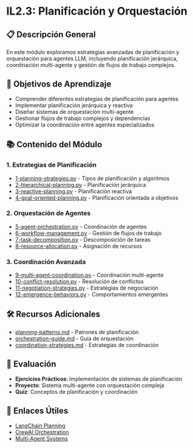# IL2.3: Planificación y Orquestación

## 📋 Descripción General

En este módulo exploramos estrategias avanzadas de planificación y orquestación para agentes LLM, incluyendo planificación jerárquica, coordinación multi-agente y gestión de flujos de trabajo complejos.

## 🎯 Objetivos de Aprendizaje

- Comprender diferentes estrategias de planificación para agentes
- Implementar planificación jerárquica y reactiva
- Diseñar sistemas de orquestación multi-agente
- Gestionar flujos de trabajo complejos y dependencias
- Optimizar la coordinación entre agentes especializados

## 📚 Contenido del Módulo

### 1. Estrategias de Planificación
- [1-planning-strategies.py](1-planning-strategies.py) - Tipos de planificación y algoritmos
- [2-hierarchical-planning.py](2-hierarchical-planning.py) - Planificación jerárquica
- [3-reactive-planning.py](3-reactive-planning.py) - Planificación reactiva
- [4-goal-oriented-planning.py](4-goal-oriented-planning.py) - Planificación orientada a objetivos

### 2. Orquestación de Agentes
- [5-agent-orchestration.py](5-agent-orchestration.py) - Coordinación de agentes
- [6-workflow-management.py](6-workflow-management.py) - Gestión de flujos de trabajo
- [7-task-decomposition.py](7-task-decomposition.py) - Descomposición de tareas
- [8-resource-allocation.py](8-resource-allocation.py) - Asignación de recursos

### 3. Coordinación Avanzada
- [9-multi-agent-coordination.py](9-multi-agent-coordination.py) - Coordinación multi-agente
- [10-conflict-resolution.py](10-conflict-resolution.py) - Resolución de conflictos
- [11-negotiation-strategies.py](11-negotiation-strategies.py) - Estrategias de negociación
- [12-emergence-behaviors.py](12-emergence-behaviors.py) - Comportamientos emergentes

## 🛠️ Recursos Adicionales

- [planning-patterns.md](planning-patterns.md) - Patrones de planificación
- [orchestration-guide.md](orchestration-guide.md) - Guía de orquestación
- [coordination-strategies.md](coordination-strategies.md) - Estrategias de coordinación

## 📝 Evaluación

- **Ejercicios Prácticos**: Implementación de sistemas de planificación
- **Proyecto**: Sistema multi-agente con orquestación compleja
- **Quiz**: Conceptos de planificación y coordinación

## 🔗 Enlaces Útiles

- [LangChain Planning](https://python.langchain.com/docs/use_cases/autonomous_agents/)
- [CrewAI Orchestration](https://docs.crewai.com/)
- [Multi-Agent Systems](https://en.wikipedia.org/wiki/Multi-agent_system) 